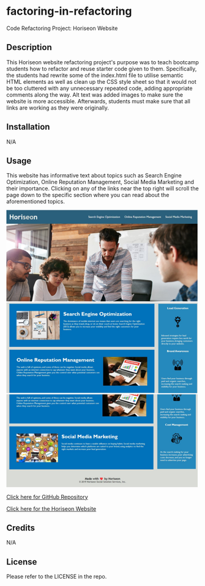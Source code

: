 # factoring-in-refactoring
Code Refactoring Project: Horiseon Website

## Description

This Horiseon website refactoring project's purpose was to teach bootcamp students how to refactor and reuse starter code given to them. Specifically, the students had rewrite some of the index.html file to utilise semantic HTML elements as well as clean up the CSS style sheet so that it would not be too cluttered with any unnecessary repeated code, adding appropriate comments along the way. Alt text was added images to make sure the website is more accessible. Afterwards, students must make sure that all links are working as they were originally. 

## Installation

N/A

## Usage

This website has informative text about topics such as Search Engine Optimization, Online Reputation Management, Social Media Marketing and their importance. Clicking on any of the links near the top right will scroll the page down to the specific section where you can read about the aforementioned topics. 

<img src="./assets/images/Horiseon1.jpg" width= 500px; />
<img src="./assets/images/Horiseon2.jpg" width= 500px />
<img src="./assets/images/Horiseon3.jpg" width= 500px />

<a href="https://github.com/elvislau74/factoring-in-refactoring">Click here for GitHub Repository</a>

<a href="https://elvislau74.github.io/factoring-in-refactoring/">Click here for the Horiseon Website</a>


## Credits

N/A

## License

Please refer to the LICENSE in the repo.